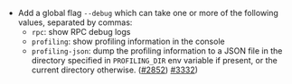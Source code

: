 - Add a global flag `--debug` which can take one or more of the following values, separated by commas:
  - `rpc`: show RPC debug logs
  - `profiling`: show profiling information in the console
  - `profiling-json`: dump the profiling information to a JSON file in the directory specified in `PROFILING_DIR` env variable if present, or the current directory otherwise.
  ([#2852](https://github.com/informalsystems/hermes/issues/2852)) [#3332](https://github.com/informalsystems/hermes/issues/3332))
